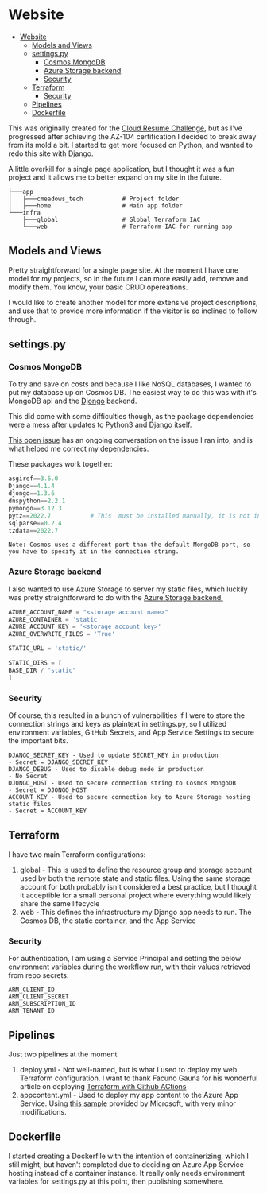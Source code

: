 # Website

- [Website](#website)
  - [Models and Views](#models-and-views)
  - [settings.py](#settingspy)
    - [Cosmos MongoDB](#cosmos-mongodb)
    - [Azure Storage backend](#azure-storage-backend)
    - [Security](#security)
  - [Terraform](#terraform)
    - [Security](#security-1)
  - [Pipelines](#pipelines)
  - [Dockerfile](#dockerfile)

This was originally created for the [Cloud Resume Challenge](https://cloudresumechallenge.dev/docs/the-challenge/azure/), but as I've progressed after achieving the AZ-104 certification I decided to break away from its mold a bit. I started to get more focused on Python, and wanted to redo this site with Django.

A little overkill for a single page application, but I thought it was a fun project and it allows me to better expand on my site in the future.

    ├───app
    │   ├───cmeadows_tech           # Project folder
    │   ├───home                    # Main app folder
    └───infra
        ├───global                  # Global Terraform IAC
        └───web                     # Terraform IAC for running app


## Models and Views

Pretty straightforward for a single page site. At the moment I have one model for my projects, so in the future I can more easily add, remove and modify them. You know, your basic CRUD opereations.

I would like to create another model for more extensive project descriptions, and use that to provide more information if the visitor is so inclined to follow through.

## settings.py

### Cosmos MongoDB

To try and save on costs and because I like NoSQL databases, I wanted to put my database up on Cosmos DB. The easiest way to do this was with it's MongoDB api and the [Djongo](https://github.com/doableware/djongo) backend.

This did come with some difficulties though, as the package dependencies were a mess after updates to Python3 and Django itself.

[This open issue](https://github.com/doableware/djongo/issues/171) has an ongoing conversation on the issue I ran into, and is what helped me correct my dependencies.

These packages work together:

```python
asgiref==3.6.0
Django==4.1.4
djongo==1.3.6
dnspython==2.2.1
pymongo==3.12.3
pytz==2022.7           # This  must be installed manually, it is not included in djongo
sqlparse==0.2.4
tzdata==2022.7
```

    Note: Cosmos uses a different port than the default MongoDB port, so you have to specify it in the connection string.

### Azure Storage backend

I also wanted to use Azure Storage to server my static files, which luckily was pretty straightforward to do with the [Azure Storage backend.](https://django-storages.readthedocs.io/en/latest/backends/azure.html)

```python
AZURE_ACCOUNT_NAME = "<storage account name>"
AZURE_CONTAINER = 'static'
AZURE_ACCOUNT_KEY = '<storage account key>'
AZURE_OVERWRITE_FILES = 'True'

STATIC_URL = 'static/'

STATIC_DIRS = [
BASE_DIR / "static"
]
```

### Security

Of course, this resulted in a bunch of vulnerabilities if I were to store the connection strings and keys as plaintext in settings.py, so I utilized environment variables, GitHub Secrets, and App Service Settings to secure the important bits.

    DJANGO_SECRET_KEY - Used to update SECRET_KEY in production
    - Secret = DJANGO_SECRET_KEY
    DJANGO_DEBUG - Used to disable debug mode in production
    - No Secret
    DJONGO_HOST - Used to secure connection string to Cosmos MongoDB
    - Secret = DJONGO_HOST        
    ACCOUNT_KEY - Used to secure connection key to Azure Storage hosting static files
    - Secret = ACCOUNT_KEY

## Terraform

I have two main Terraform configurations:

1. global - This is used to define the resource group and storage account used by both the remote state and static files. Using the same storage account for both probably isn't considered a best practice, but I thought it acceptible for a small personal project where everything would likely share the same lifecycle
2. web - This defines the infrastructure my Django app needs to run. The Cosmos DB, the static container, and the App Service

### Security

For authentication, I am using a Service Principal and setting the below environment variables during the workflow run, with their values retrieved from repo secrets.

    ARM_CLIENT_ID
    ARM_CLIENT_SECRET
    ARM_SUBSCRIPTION_ID 
    ARM_TENANT_ID 

## Pipelines

Just two pipelines at the moment

1. deploy.yml - Not well-named, but is what I used to deploy my web Terraform configuration. I want to thank Facuno Gauna for his wonderful article on deploying [Terraform with Github ACtions](https://gaunacode.com/deploying-terraform-at-scale-with-github-actions)
2. appcontent.yml - Used to deploy my app content to the Azure App Service. Using [this sample](https://github.com/Azure/actions-workflow-samples/blob/master/AppService/python-webapp-on-azure.yml) provided by Microsoft, with very minor modifications. 

## Dockerfile

I started creating a Dockerfile with the intention of containerizing, which I still might, but haven't completed due to deciding on Azure App Service hosting instead of a container instance. It really only needs environment variables for settings.py at this point, then publishing somewhere. 